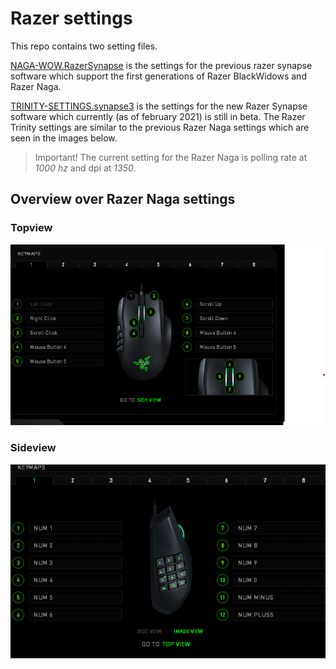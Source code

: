 # Razer settings

This repo contains two setting files.

[NAGA-WOW.RazerSynapse](NAGA-WOW.RazerSynapse) is the settings for the previous razer synapse software which support the first generations of Razer BlackWidows and Razer Naga.

[TRINITY-SETTINGS.synapse3](TRINITY-SETTINGS.synapse3) is the settings for the new Razer Synapse software which currently (as of february 2021) is still in beta. The Razer Trinity settings are similar to the previous Razer Naga settings which are seen in the images below.

> Important! The current setting for the Razer Naga is polling rate at _1000 hz_ and dpi at _1350_.

## Overview over Razer Naga settings

### Topview

![NAGA binds topview](NAGA-binds-topview.png)

### Sideview

![NAGA binds sideview](NAGA-binds-sideview.png)
